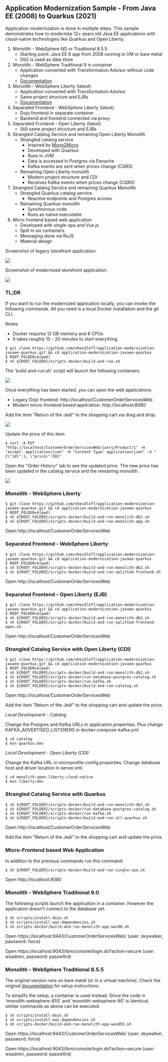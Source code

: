 ## Application Modernization Sample - From Java EE (2008) to Quarkus (2021)

Application modernization is done in multiple steps. This sample demonstrates how to modernize 12+ years old Java EE applications with cloud-native technologies like Quarkus and Open Liberty.

1. Monolith - WebSphere ND or Traditional 8.5.5
    - Starting point: Java EE 6 app from 2008 running in VM or bare metal
    - Db2 is used as data store
2. Monolith - WebSphere Traditional 9 in container
    - Application converted with Transformation Advisor without code changes
    - [Documentation](https://ibm-cloud-architecture.github.io/modernization-playbook/applications/was90/README)
3. Monolith - WebSphere Liberty (latest)
    - Application converted with Transformation Advisor
    - Same project structure and EJBs
    - [Documentation](https://ibm-cloud-architecture.github.io/modernization-playbook/applications/liberty)
4. Separated Frontend - WebSphere Liberty (latest)
    - Dojo frontend in separate container
    - Backend and frontend connected via proxy
5. Separated Frontend - Open Liberty (latest)
    - Still same project structure and EJBs
6. Strangled Catalog Service and remaining Open Liberty Monolith
    - Strangled catalog service
        - Inspired by [Mono2Micro](mono2micro/READMDE.md)
        - Developed with Quarkus
        - Runs in JVM
        - Data is accessed in Postgres via Panache
        - Kafka events are sent when prices change (CQRS)
    - Remaining Open Liberty monolith
        - Modern project structure and CDI
        - Receives Kafka events when prices change (CQRS)
7. Strangled Catalog Service and remaining Quarkus Monolith
    - Strangled Quarkus catalog service 
        - Reactive endpoints and Postgres access
    - Remaining Quarkus monolith
        - Synchronous code
        - Runs as native executable
8. Micro frontend based web application
    - Developed with single-spa and Vue.js
    - Split in six containers
    - Messaging done via RxJS
    - Material design

Screenshot of legacy storefront application:

<kbd><img src="documentation/storefront-shop.png" /></kbd>

Screenshot of modernized storefront application:

<kbd><img src="documentation/modernized-ui-1.png" /></kbd>


### TL;DR

If you want to run the modernized application locally, you can invoke the following commands. All you need is a local Docker installation and the git CLI.

Notes:
* Docker requires 12 GB memory and 8 CPUs
* It takes roughly 15 - 20 minutes to start everything

```
$ git clone https://github.com/nheidloff/application-modernization-javaee-quarkus.git && cd application-modernization-javaee-quarkus
$ ROOT_FOLDER=$(pwd)
$ sh ${ROOT_FOLDER}/scripts-docker/build-and-run.sh
```

The 'build-and-run.sh' script will launch the following containers.

<kbd><img src="documentation/Containers.png" /></kbd>

Once everything has been started, you can open the web applications:

* Legacy Dojo frontend: http://localhost/CustomerOrderServicesWeb
* Modern micro-frontend based application: http://localhost:8080

Add the item "Return of the Jedi" to the shopping cart via drag and drop.

<kbd><img src="documentation/storefront-add-item.png" /></kbd>

Update the price of this item:

```
$ curl -X PUT "http://localhost/CustomerOrderServicesWeb/jaxrs/Product/1" -H "accept: application/json" -H "Content-Type: application/json" -d "{\"id\":1, \"price\":50}"
```

Open the "Order History" tab to see the updated price. The new price has been updated in the catalog service and the remaining monolith.

<kbd><img src="documentation/storefront-new-price.png" /></kbd>


### Monolith - WebSphere Liberty

```
$ git clone https://github.com/nheidloff/application-modernization-javaee-quarkus.git && cd application-modernization-javaee-quarkus
$ ROOT_FOLDER=$(pwd)
$ sh ${ROOT_FOLDER}/scripts-docker/build-and-run-monolith-db2.sh
$ sh ${ROOT_FOLDER}/scripts-docker/build-and-run-monolith-app.sh
```

Open http://localhost/CustomerOrderServicesWeb


### Separated Frontend - WebSphere Liberty

```
$ git clone https://github.com/nheidloff/application-modernization-javaee-quarkus.git && cd application-modernization-javaee-quarkus
$ ROOT_FOLDER=$(pwd)
$ sh ${ROOT_FOLDER}/scripts-docker/build-and-run-monolith-db2.sh
$ sh ${ROOT_FOLDER}/scripts-docker/build-and-run-splitted-frontend.sh
```

Open http://localhost/CustomerOrderServicesWeb


### Separated Frontend - Open Liberty (EJB)

```
$ git clone https://github.com/nheidloff/application-modernization-javaee-quarkus.git && cd application-modernization-javaee-quarkus
$ ROOT_FOLDER=$(pwd)
$ sh ${ROOT_FOLDER}/scripts-docker/build-and-run-monolith-db2.sh
$ sh ${ROOT_FOLDER}/scripts-docker/build-and-run-splitted-frontend-open.sh
```

Open http://localhost/CustomerOrderServicesWeb


### Strangled Catalog Service with Open Liberty (CDI)

```
$ git clone https://github.com/nheidloff/application-modernization-javaee-quarkus.git && cd application-modernization-javaee-quarkus
$ ROOT_FOLDER=$(pwd)
$ sh ${ROOT_FOLDER}/scripts-docker/build-and-run-monolith-db2.sh
$ sh ${ROOT_FOLDER}/scripts-docker/run-database-postgres-catalog.sh
$ sh ${ROOT_FOLDER}/scripts-docker/run-kafka.sh
$ sh ${ROOT_FOLDER}/scripts-docker/build-and-run-catalog.sh
```

Open http://localhost/CustomerOrderServicesWeb

Add the item "Return of the Jedi" to the shopping cart and update the price.


*Local Development - Catalog*

Change the Postgres and Kafka URLs in application.properties. Plus change KAFKA_ADVERTISED_LISTENERS in docker-compose-kafka.yml.

```
$ cd catalog
$ mvn quarkus:dev
```

*Local Development - Open Liberty (CDI)*

Change the Kafka URL in microprofile-config.properties. Change database host and driver location in server.xml.

```
$ cd monolith-open-liberty-cloud-native
$ mvn liberty:dev
```


### Strangled Catalog Service with Quarkus

```
$ sh ${ROOT_FOLDER}/scripts-docker/build-and-run-monolith-db2.sh
$ sh ${ROOT_FOLDER}/scripts-docker/run-database-postgres-catalog.sh
$ sh ${ROOT_FOLDER}/scripts-docker/run-kafka.sh
$ sh ${ROOT_FOLDER}/scripts-docker/build-and-run-all-quarkus.sh
```

Open http://localhost/CustomerOrderServicesWeb

Add the item "Return of the Jedi" to the shopping cart and update the price.


### Micro-Frontend based Web Application

In addition to the previous commands run this command:

```
$ sh ${ROOT_FOLDER}/scripts-docker/build-and-run-single-spa.sh
```

Open http://localhost:8080


### Monolith - WebSphere Traditional 9.0

The following scripts launch the application in a container. However the application doesn't connect to the database yet.

```
$ sh scripts/install-dojo.sh
$ sh scripts/install-was-dependencies.sh
$ sh scripts-docker/build-and-run-monolith-app-was90.sh
```

Open https://localhost:9443/CustomerOrderServicesWeb/ (user: skywalker, password: force)

Open https://localhost:9043/ibm/console/login.do?action=secure (user: wsadmin, password: passw0rd)


### Monolith - WebSphere Traditional 8.5.5

The original version runs on bare metal (or in a virtual machine). Check the original [documentation](monolith-websphere-855/README.md) for setup instructions.

To simplify the setup, a container is used instead. Since the code in 'monolith-websphere-855' and 'monolith-websphere-90' is identical, similar commands as above can be executed:

```
$ sh scripts/install-dojo.sh
$ sh scripts/install-was-dependencies.sh
$ sh scripts-docker/build-and-run-monolith-app-was855.sh
```

Open https://localhost:9443/CustomerOrderServicesWeb/ (user: skywalker, password: force)

Open https://localhost:9043/ibm/console/login.do?action=secure (user: wsadmin, password: passw0rd)
